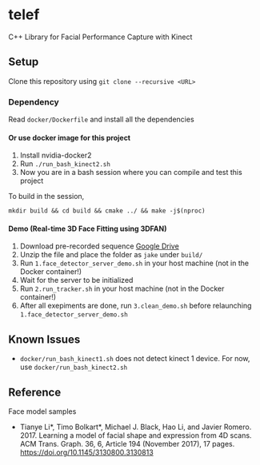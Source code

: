 # telef

C++ Library for Facial Performance Capture with Kinect 

## Setup

Clone this repository using `git clone --recursive <URL>`

### Dependency

Read `docker/Dockerfile` and install all the dependencies

#### Or use docker image for this project

1. Install nvidia-docker2
1. Run `./run_bash_kinect2.sh`
1. Now you are in a bash session where you can compile and test this project

To build in the session,

`mkdir build && cd build && cmake ../ && make -j$(nproc)`

#### Demo (Real-time 3D Face Fitting using 3DFAN)

1. Download pre-recorded sequence [Google Drive](https://drive.google.com/file/d/1nkaSN5eUxHexwP11FEWXasgs1QmX3mle/view?usp=sharing)
1. Unzip the file and place the folder as `jake` under `build/`
1. Run `1.face_detector_server_demo.sh` in your host machine (not in the Docker container!)
1. Wait for the server to be initialized
1. Run `2.run_tracker.sh` in your host machine (not in the Docker container!)
1. After all exepiments are done, run `3.clean_demo.sh` before relaunching `1.face_detector_server_demo.sh`

## Known Issues

* `docker/run_bash_kinect1.sh` does not detect kinect 1 device. For now, use `docker/run_bash_kinect2.sh`

## Reference

Face model samples
* Tianye Li*, Timo Bolkart*, Michael J. Black, Hao Li, and Javier Romero. 2017. Learning a model of facial shape and expression from 4D scans. ACM Trans. Graph. 36, 6, Article 194 (November 2017), 17 pages. https://doi.org/10.1145/3130800.3130813
